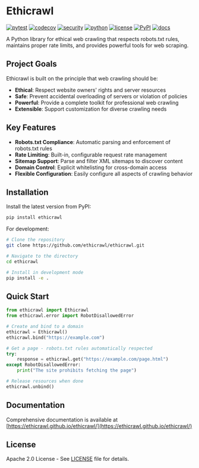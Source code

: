 # Ethicrawl

[![pytest](https://github.com/ethicrawl/ethicrawl/actions/workflows/python-tests.yml/badge.svg)](https://github.com/ethicrawl/ethicrawl/actions/workflows/python-tests.yml)
[![codecov](https://codecov.io/gh/ethicrawl/ethicrawl/branch/main/graph/badge.svg)](https://codecov.io/gh/ethicrawl/ethicrawl)
[![security](https://github.com/ethicrawl/ethicrawl/actions/workflows/security.yml/badge.svg)](https://github.com/ethicrawl/ethicrawl/actions/workflows/security.yml)
[![python](https://img.shields.io/badge/python-3.10+-blue)](https://github.com/ethicrawl/ethicrawl)
[![license](https://img.shields.io/badge/License-Apache%202.0-blue.svg)](https://github.com/ethicrawl/ethicrawl/blob/main/LICENSE)
[![PyPI](https://badge.fury.io/py/ethicrawl.svg)](https://badge.fury.io/py/ethicrawl)
[![docs](https://img.shields.io/badge/docs-latest-blue.svg)](https://ethicrawl.github.io/ethicrawl/)

A Python library for ethical web crawling that respects robots.txt rules, maintains proper rate limits, and provides powerful tools for web scraping.

## Project Goals

Ethicrawl is built on the principle that web crawling should be:

* **Ethical**: Respect website owners' rights and server resources
* **Safe**: Prevent accidental overloading of servers or violation of policies
* **Powerful**: Provide a complete toolkit for professional web crawling
* **Extensible**: Support customization for diverse crawling needs

## Key Features

* **Robots.txt Compliance**: Automatic parsing and enforcement of robots.txt rules
* **Rate Limiting**: Built-in, configurable request rate management
* **Sitemap Support**: Parse and filter XML sitemaps to discover content
* **Domain Control**: Explicit whitelisting for cross-domain access
* **Flexible Configuration**: Easily configure all aspects of crawling behavior

## Installation

Install the latest version from PyPI:

```bash
pip install ethicrawl
```

For development:

```bash
# Clone the repository
git clone https://github.com/ethicrawl/ethicrawl.git

# Navigate to the directory
cd ethicrawl

# Install in development mode
pip install -e .
```

## Quick Start

```python
from ethicrawl import Ethicrawl
from ethicrawl.error import RobotDisallowedError

# Create and bind to a domain
ethicrawl = Ethicrawl()
ethicrawl.bind("https://example.com")

# Get a page - robots.txt rules automatically respected
try:
    response = ethicrawl.get("https://example.com/page.html")
except RobotDisallowedError:
    print("The site prohibits fetching the page")

# Release resources when done
ethicrawl.unbind()
```

## Documentation

Comprehensive documentation is available at [https://ethicrawl.github.io/ethicrawl/](https://ethicrawl.github.io/ethicrawl/)

## License
Apache 2.0 License - See [LICENSE](https://github.com/ethicrawl/ethicrawl/blob/main/LICENSE) file for details.